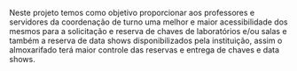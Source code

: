 Neste projeto temos como objetivo proporcionar aos professores e servidores da coordenação de turno uma melhor e maior acessibilidade dos mesmos para a solicitação e reserva de chaves de laboratórios e/ou salas e também a reserva de data shows disponibilizados pela instituição, assim o almoxarifado terá maior controle das reservas e entrega de chaves e data shows.